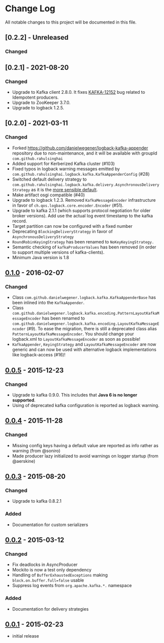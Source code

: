 # Change Log

All notable changes to this project will be documented in this file.

## [0.2.2] - Unreleased

### Changed

## [0.2.1] - 2021-08-20

### Changed

- Upgrade to Kafka client 2.8.0. It
  fixes [KAFKA-12152](https://issues.apache.org/jira/browse/KAFKA-12152) bug related to Idempotent
  producers.
- Upgrade to ZooKeeper 3.7.0.
- Upgrade to logback 1.2.5.

## [0.2.0] - 2021-03-11

### Changed

- Forked <https://github.com/danielwegener/logback-kafka-appender> repository due to
  non-maintenance, and it will be available with groupId `com.github.rahulsinghai`
- Added support for Kerberized Kafka cluster (#103)
- Fixed typos in logback warning messages emitted
  by `com.github.rahulsinghai.logback.kafka.KafkaAppenderConfig` (#28)
- Switched default delivery strategy
  to `com.github.rahulsinghai.logback.kafka.delivery.AsynchronousDeliveryStrategy` as it is
  the [more sensible default](https://github.com/rahulsinghai/logback-kafka-appender/pull/32).
- Make artifact osgi compatible (#40)
- Upgrade to logback 1.2.3. Removed `KafkaMessageEncoder` infrastructure in favor
  of `ch.qos.logback.core.encoder.Encoder` (#51).
- Upgrade to kafka 2.1.1 (which supports protocol negotiation for older broker versions). Add use
  the actual log event timestamp to the kafka record.
- Target partition can now be configured with a fixed number
- Deprecating `BlockingDeliveryStrategy` in favor of `AsynchronousDeliveryStrategy`
- `RoundRobinKeyingStrategy` has been renamed to `NoKeyKeyingStrategy.`
- Semantic checking of `kafkaProducerValues` has been removed (in order to support multiple versions
  of kafka-clients).
- Minimum Java version is 1.8

## [0.1.0] - 2016-02-07

### Changed

- Class `com.github.danielwegener.logback.kafka.KafkaAppenderBase` has been inlined into
  the `KafkaAppender`.
- Class `com.github.danielwegener.logback.kafka.encoding.PatternLayoutKafkaMessageEncoder` has been
  renamed to `com.github.danielwegener.logback.kafka.encoding.LayoutKafkaMessageEncoder` (#9). To
  ease the migration, there is still a deprecated class alias `PatternLayoutKafkaMessageEncoder`.
  You should change your logback.xml to `LayoutKafkaMessageEncoder` as soon as possible!
- `KafkaAppender`, `KeyingStrategy` and `LayoutKafkaMessageEncoder` are now generic and can now be
  used with alternative logback implementations like logback-access (#16)!

## [0.0.5] - 2015-12-23

### Changed

- Upgrade to kafka 0.9.0. This includes that __Java 6 is no longer supported__.
- Using of deprecated kafka configuration is reported as logback warning.

## [0.0.4] - 2015-11-28

### Changed

- Missing config keys having a default value are reported as info rather as warning (from @soniro)
- Made producer lazy initialized to avoid warnings on logger startup (from @aerskine)

## [0.0.3] - 2015-08-20

### Changed

- Upgrade to kafka 0.8.2.1

### Added

- Documentation for custom serializers

## [0.0.2] - 2015-03-12

### Changed

- Fix deadlocks in AsyncProducer
- Mockito is now a test only dependency
- Handling of `BufferExhaustedExceptions` making `block.on.buffer.full=false` usable
- Suppress log events from `org.apache.kafka.*.` namespace

### Added

- Documentation for delivery strategies

## [0.0.1] - 2015-02-23

- initial release

[Unreleased]: https://github.com/danielwegener/logback-kafka-appender/compare/logback-kafka-appender-0.1.0...HEAD

[0.1.0]: https://github.com/danielwegener/logback-kafka-appender/compare/logback-kafka-appender-0.0.5...logback-kafka-appender-0.1.0

[0.0.5]: https://github.com/danielwegener/logback-kafka-appender/compare/logback-kafka-appender-0.0.4...logback-kafka-appender-0.0.5

[0.0.4]: https://github.com/danielwegener/logback-kafka-appender/compare/logback-kafka-appender-0.0.3...logback-kafka-appender-0.0.4

[0.0.3]: https://github.com/danielwegener/logback-kafka-appender/compare/logback-kafka-appender-0.0.2...logback-kafka-appender-0.0.3

[0.0.2]: https://github.com/danielwegener/logback-kafka-appender/compare/logback-kafka-appender-0.0.1...logback-kafka-appender-0.0.2

[0.0.1]: https://github.com/danielwegener/logback-kafka-appender/compare/465947...logback-kafka-appender-0.0.1
